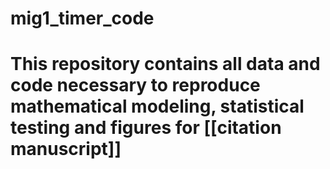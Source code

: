 # mig1_timer_code
# This repository contains all data and code necessary to reproduce mathematical modeling, statistical testing and figures for [[citation manuscript]]
